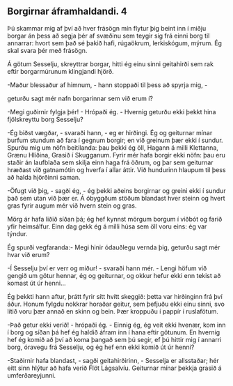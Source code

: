 ## Borgirnar áframhaldandi. 4

Þú skammar mig af því að hver frásögn mín flytur þig beint inn í miðju borgar án þess að segja þér af svæðinu sem teygir sig frá einni borg til annarrar: hvort sem það sé þakið hafi, rúgaökrum, lerkiskógum, mýrum. Ég skal svara þér með frásögn.

Á götum Sesselju, skreyttrar borgar, hitti ég einu sinni geitahirði sem rak eftir borgarmúrunum klingjandi hjörð.

-Maður blessaður af himnum, - hann stoppaði til þess að spyrja mig, -

geturðu sagt mér nafn borgarinnar sem við erum í?

-Megi guðirnir fylgja þér! - Hrópaði ég. - Hvernig geturðu ekki þekkt hina fjölskreyttu borg Sesselju?

-Ég biðst vægðar, - svaraði hann, - eg er hirðingi. Ég og geiturnar mínar þurfum stundum að fara í gegnum borgir; en við greinum þær ekki í sundur. Spurðu mig um nöfn beitilanda: þau þekki ég öll, Hagann á milli Klettanna, Grænu Hlíðina, Grasið í Skugganum. Fyrir mér hafa borgir ekki nöfn: þau eru staðir án laufblaða sem skilja einn haga frá öðrum, og þar sem geiturnar hræðast við gatnamótin og hverfa í allar áttir. Við hundurinn hlaupum til þess að halda hjörðinni saman.

-Öfugt við þig, - sagði ég, - ég þekki aðeins borgirnar og greini ekki í sundur það sem utan við þær er. Á óbyggðum stöðum blandast hver steinn og hvert gras fyrir augum mér við hvern stein og gras.

Mörg ár hafa liðið síðan þá; ég hef kynnst mörgum borgum í viðbót og farið yfir heimsálfur. Einn dag gekk ég á milli húsa sem öll voru eins: ég var týndur.

Ég spurði vegfaranda:- Megi hinir ódauðlegu vernda þig, geturðu sagt mér hvar við erum?

-Í Sesselju því er verr og miður! - svaraði hann mér. - Lengi höfum við gengið um götur hennar, ég og geiturnar, og okkur hefur ekki enn tekist að komast út úr henni...

Ég þekkti hann aftur, þrátt fyrir sítt hvítt skeggið: þetta var hirðinginn frá því áður. Honum fylgdu nokkrar horaðar geitur, sem þefjuðu ekki einu sinni, svo lítið voru þær annað en skinn og bein. Þær kroppuðu í pappír í ruslafötum.

-Það getur ekki verið! - hrópaði ég. - Einnig ég, ég veit ekki hvenær, kom inn í borg og síðan þá hef ég haldið áfram inn í hana eftir götunum. En hvernig hef ég komið að því að koma þangað sem þú segir, ef þú hittir mig í annarri borg, óravegu frá Sesselju, og ég hef enn ekki komið út úr henni?

-Staðirnir hafa blandast, - sagði geitahirðirinn, - Sesselja er allsstaðar; hér eitt sinn hlýtur að hafa verið Flöt Lágsalvíu. Geiturnar mínar þekkja grasið á umferðareyjunni.